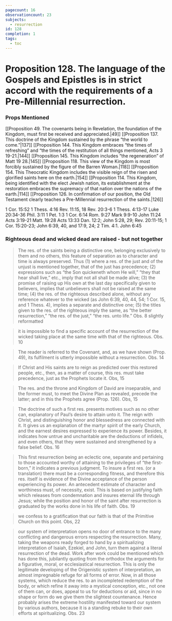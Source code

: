 ```yaml
---
pagecount: 16
observationcount: 23
subjects:
  - resurrection
id: 128
completion: 1
tags:
  - toc
---
```

# Proposition 128. The language of the Gospels and Epistles is in strict accord with the requirements of a Pre-Millennial resurrection.
### Props Mentioned
[[Proposition 49. The covenants being in Revelation, the foundation of the Kingdom, must first be received and appreciated.|49]] [[Proposition 137. This doctrine of the Kingdom sustained by the phrase “the world to come.”|137]] [[Proposition 144. This Kingdom embraces “the times of refreshing” and “the times of the restitution of all things mentioned, Acts 3 19-21.|144]] [[Proposition 145. This Kingdom includes “the regeneration” of Matt 19 28.|145]] [[Proposition 118. This view of the Kingdom is most forcibly sustained by the figure of the Barren Woman.|118]] [[Proposition 154. This Theocratic Kingdom includes the visible reign of the risen and glorified saints here on the earth.|154]] [[Proposition 114. This Kingdom, being identified with the elect Jewish nation, its establishment at the restoration embraces the supremacy of that nation over the nations of the earth.|114]] [[Proposition 126. In confirmation of our position, the Old Testament clearly teaches a Pre-Millennial resurrection of the saints.|126]] 

1 Cor. 15:52
1 Thess. 4:16
Rev. 11:15, 18
Rev. 20:3-6
1 Thess. 4:13-17
Luke 20:34-36
Phil. 3:11
1 Pet. 1:3
1 Cor. 6:14
Rom. 9:27
Mark 9:9-10
John 11:24
Acts 3:19-21
Matt. 19:28
Acts 13:33
Dan. 12:2; John 5:28, 29; Rev. 20:11-15; 1 Cor. 15:20-23; John 6:39, 40, and 17:9, 24; 2 Tim. 4:1.
John 6:45

### Righteous dead and wicked dead are raised - but not together

>The res. of the saints being a distinctive one, belonging exclusively to them and no others, this feature of separation as to character and time is always preserved. Thus 
>(1) where a res. of the just and of the unjust is mentioned together, that of the just has precedence; 
>(2) expressions such as “the Son quickeneth whom He will,” “they that hear shall live,” etc., imply that not all shall be made alive; 
>(3) the promise of raising up His own at the last day specifically given to believers, implies that unbelievers shall not be raised at the same time; 
>(4) the res. of the righteous described alone, without any reference whatever to the wicked (as John 6:39, 40, 44, 54; 1 Cor. 15, and 1 Thess. 4), implies a separate and distinctive one; 
>(5) the titles given to the res. of the righteous imply the same, as “the better resurrection,” “the res. of the just,” “the res. unto life.”
>Obs. 8 slightly reformatted

>it is impossible to find a specific account of the resurrection of the wicked taking place at the same time with that of the righteous.
>Obs. 10

>The reader is referred to the Covenant, and, as we have shown (Prop. 49), its fulfilment is utterly impossible without a resurrection.
>Obs. 14


>If Christ and His saints are to reign as predicted over this restored people, etc., then, as a matter of course, this res. must take precedence, just as the Prophets locate it.
>Obs, 15

>The res. and the throne and Kingdom of David are inseparable, and the former must, to meet the Divine Plan as revealed, precede the latter; and in this the Prophets agree (Prop. 126).
>Obs, 15

>The doctrine of such a first res. presents motives such as no other can, explanatory of Paul’s desire to attain unto it. The reign with Christ, and distinguishing honor and blessedness are connected with it. It gives us an explanation of the martyr spirit of the early Church, and the earnest desires expressed to experience its power. Besides, it indicates how untrue and uncharitable are the deductions of infidels, and even others, that they were sustained and strengthened by a false belief.
>Obs. 16

>This first resurrection being an eclectic one, separate and pertaining to those accounted worthy of attaining to the privileges of “the first-born,” it indicates a previous judgment. To insure a first res. (or a translation) there must be a corresponding fitness, and therefore this res. itself is evidence of the Divine acceptance of the person experiencing its power. An antecedent estimate of character and worthiness must, of necessity, exist. This is based on justifying faith which releases from condemnation and insures eternal life through Jesus; while the position and honor of the saint after resurrection is graduated by the works done in his life of faith.
>Obs. 19

>we confess to a gratification that our faith is that of the Primitive Church on this point.
>Obs, 22

>our system of interpretation opens no door of entrance to the many conflicting and dangerous errors respecting the resurrection. Many, taking the weapons ready forged to hand by a spiritualizing interpretation of Isaiah, Ezekiel, and John, turn them against a literal resurrection of the dead. Work after work could be mentioned which has done this, jubilantly quoting from the orthodox the arguments for a figurative, moral, or ecclesiastical resurrection. This is only the legitimate developing of the Origenistic system of interpretation, an almost impregnable refuge for all forms of error. Now, in all those systems, which reduce the res. to an incompleted redemption of the body, or which refine it away into a mystical conception, etc., not one of them can, or does, appeal to us for deductions or aid, since in no shape or form do we give them the slightest countenance. Hence probably arises the extreme hostility manifested toward our system by various authors, because it is a standing rebuke to their own efforts at spiritualizing.
>Obs. 23






